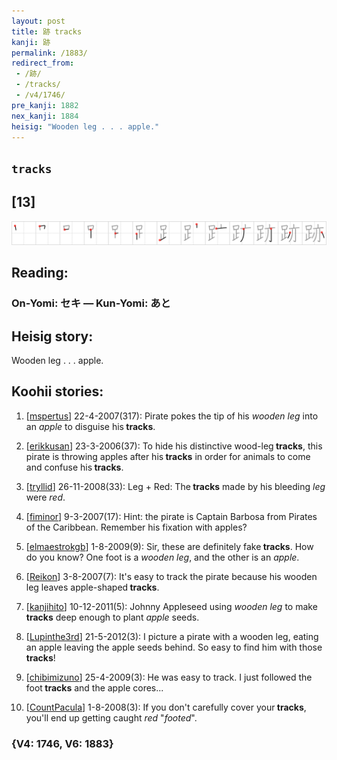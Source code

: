 ```yaml
---
layout: post
title: 跡 tracks
kanji: 跡
permalink: /1883/
redirect_from:
 - /跡/
 - /tracks/
 - /v4/1746/
pre_kanji: 1882
nex_kanji: 1884
heisig: "Wooden leg . . . apple."
---
```


## `tracks`

## [13]

<div class="stroke"><img src="../images/E8B7A1.png" /></div>

## Reading:

### On-Yomi: セキ &mdash; Kun-Yomi: あと

## Heisig story:

Wooden leg . . . apple.

## Koohii stories:

1) [<a href="http://kanji.koohii.com/profile/mspertus">mspertus</a>] 22-4-2007(317): Pirate pokes the tip of his <em>wooden leg</em> into an <em>apple</em> to disguise his<strong> tracks</strong>.

2) [<a href="http://kanji.koohii.com/profile/erikkusan">erikkusan</a>] 23-3-2006(37): To hide his distinctive wood-leg<strong> tracks</strong>, this pirate is throwing apples after his<strong> tracks</strong> in order for animals to come and confuse his<strong> tracks</strong>.

3) [<a href="http://kanji.koohii.com/profile/tryllid">tryllid</a>] 26-11-2008(33): Leg + Red: The<strong> tracks</strong> made by his bleeding <em>leg</em> were <em>red</em>.

4) [<a href="http://kanji.koohii.com/profile/fiminor">fiminor</a>] 9-3-2007(17): Hint: the pirate is Captain Barbosa from Pirates of the Caribbean. Remember his fixation with apples?

5) [<a href="http://kanji.koohii.com/profile/elmaestrokgb">elmaestrokgb</a>] 1-8-2009(9): Sir, these are definitely fake<strong> tracks</strong>. How do you know? One foot is a <em>wooden leg</em>, and the other is an <em>apple</em>.

6) [<a href="http://kanji.koohii.com/profile/Reikon">Reikon</a>] 3-8-2007(7): It&#039;s easy to track the pirate because his wooden leg leaves apple-shaped<strong> tracks</strong>.

7) [<a href="http://kanji.koohii.com/profile/kanjihito">kanjihito</a>] 10-12-2011(5): Johnny Appleseed using <em>wooden leg</em> to make<strong> tracks</strong> deep enough to plant <em>apple</em> seeds.

8) [<a href="http://kanji.koohii.com/profile/Lupinthe3rd">Lupinthe3rd</a>] 21-5-2012(3): I picture a pirate with a wooden leg, eating an apple leaving the apple seeds behind. So easy to find him with those<strong> tracks</strong>!

9) [<a href="http://kanji.koohii.com/profile/chibimizuno">chibimizuno</a>] 25-4-2009(3): He was easy to track. I just followed the foot<strong> tracks</strong> and the apple cores...

10) [<a href="http://kanji.koohii.com/profile/CountPacula">CountPacula</a>] 1-8-2008(3): If you don&#039;t carefully cover your<strong> tracks</strong>, you&#039;ll end up getting caught <em>red</em> &quot;<em>footed</em>&quot;.

### {V4: 1746, V6: 1883}
